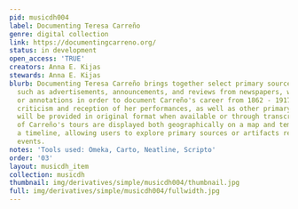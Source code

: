 ```yaml
---
pid: musicdh004
label: Documenting Teresa Carreño
genre: digital collection
link: https://documentingcarreno.org/
status: in development
open_access: 'TRUE'
creators: Anna E. Kijas
stewards: Anna E. Kijas
blurb: Documenting Teresa Carreño brings together select primary source materials,
  such as advertisements, announcements, and reviews from newspapers, with descriptions
  or annotations in order to document Carreño's career from 1862 - 1917. Access to
  criticism and reception of her performances, as well as other primary source documents,
  will be provided in original format when available or through transcription. A selection
  of Carreño's tours are displayed both geographically on a map and temporally on
  a timeline, allowing users to explore primary sources or artifacts related to specific
  events.
notes: 'Tools used: Omeka, Carto, Neatline, Scripto'
order: '03'
layout: musicdh_item
collection: musicdh
thumbnail: img/derivatives/simple/musicdh004/thumbnail.jpg
full: img/derivatives/simple/musicdh004/fullwidth.jpg
---
```

